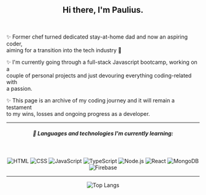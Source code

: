 <h2 align="center">
Hi there, I'm Paulius.
</h2>
<br />

✨ Former chef turned dedicated stay-at-home dad and now an aspiring coder, <br/>
aiming for a transition into the tech industry :raised_hands:

✨ I'm currently going through a full-stack Javascript bootcamp, working on a <br />
couple of personal projects and just devouring everything coding-related with <br />
a passion.

✨ This page is an archive of my coding journey and it will remain a testament  <br />
to my wins, losses and ongoing progress as a developer.
<br />
<hr/>
<div align="center">
  
##### 🌱 Languages and technologies I'm currently learning:
<br />
  
![HTML](https://img.shields.io/badge/-HTML-000?&logo=HTML5)
![CSS](https://img.shields.io/badge/-CSS-000?&logo=CSS3)
![JavaScript](https://img.shields.io/badge/-JavaScript-000?&logo=JavaScript) 
![TypeScript](https://img.shields.io/badge/-TypeScript-000?&logo=TypeScript)
![Node.js](https://img.shields.io/badge/-Node.js-000?&logo=node.js) 
![React](https://img.shields.io/badge/-React-000?&logo=React)
![MongoDB](https://img.shields.io/badge/-MongoDB-000?&logo=MongoDB)
![Firebase](https://img.shields.io/badge/-Firestore-000?&logo=Firebase)

</div>

  ---
  
<div align="center">

![Top Langs](https://github-readme-stats.vercel.app/api/top-langs/?username=pauliusgin&exclude_repo=pauliusgin,HTML,JavaScript,TypeScript,react-shop.react-shop-backend&layout=compact&hide_border=true&bg_color=0D1117&title_color=ffffff&text_color=ffffff)
  
</div>

